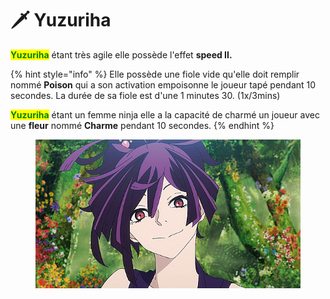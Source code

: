 # 🗡 Yuzuriha

<mark style="color:green;">**Yuzuriha**</mark> étant très agile elle possède l'effet **speed II.**

{% hint style="info" %}
Elle possède une fiole vide qu'elle doit remplir nommé **Poison** qui a son activation empoisonne le joueur tapé pendant 10 secondes. La durée de sa fiole est d'une 1 minutes 30. (1x/3mins)

<mark style="color:green;">**Yuzuriha**</mark> étant un femme ninja elle a la capacité de charmé un joueur avec une **fleur**  nommé **Charme** pendant 10 secondes.
{% endhint %}

<figure><img src="../../../../.gitbook/assets/tumblr_328823e455d6d971c57a258e008e6db9_666a3da8_640.gif" alt=""><figcaption></figcaption></figure>
